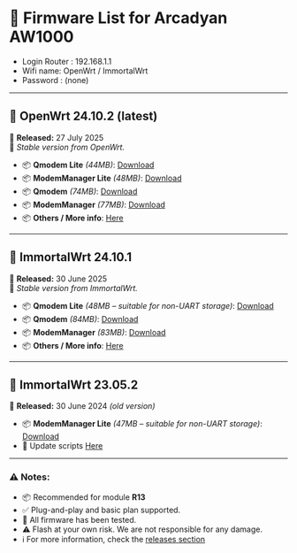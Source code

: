 # 🚀 Firmware List for Arcadyan AW1000
- Login Router : 192.168.1.1
- Wifi name: OpenWrt / ImmortalWrt
- Password : (none)
---

## 🔷 OpenWrt 24.10.2 (latest)
📅 **Released:** 27 July 2025  
📝 *Stable version from OpenWrt.*

- 📦 **Qmodem Lite** *(44MB)*: [Download](https://github.com/NevermoreSSH/aw1000_script_update/releases/download/aw1000_owrt24/27july25-qmodemlite-owrt24-arcadyan_aw1000-squashfs-sysupgrade.bin)  
- 📦 **ModemManager Lite** *(48MB)*: [Download](https://github.com/NevermoreSSH/aw1000_script_update/releases/download/aw1000_owrt24/27july25-mmlite-owrt24-arcadyan_aw1000-squashfs-sysupgrade.bin)
- 📦 **Qmodem** *(74MB)*: [Download](https://github.com/NevermoreSSH/aw1000_script_update/releases/download/aw1000_owrt24/27july25-qmodem-owrt24-arcadyan_aw1000-squashfs-sysupgrade.bin)  
- 📦 **ModemManager** *(77MB)*: [Download](https://github.com/NevermoreSSH/aw1000_script_update/releases/download/aw1000_owrt24/27july25-mm-owrt24-arcadyan_aw1000-squashfs-sysupgrade.bin)
- 📦 **Others / More info**: [Here](https://github.com/NevermoreSSH/aw1000_script_update/releases/tag/aw1000_owrt24)

---

## 🔷 ImmortalWrt 24.10.1  
📅 **Released:** 30 June 2025  
📝 *Stable version from ImmortalWrt.*

- 📦 **Qmodem Lite** *(48MB – suitable for non-UART storage)*: [Download](https://github.com/NevermoreSSH/aw1000_script_update/releases/download/aw1000_immo24/30June25_qmodemlite_immo24_arcadyan_aw1000_squashfs_sysupgrade.bin)  
- 📦 **Qmodem** *(84MB)*: [Download](https://github.com/NevermoreSSH/aw1000_script_update/releases/download/aw1000_immo24/30June25_qmodemNFT_immo24_arcadyan_aw1000_squashfs_sysupgrade.bin)  
- 📦 **ModemManager** *(83MB)*: [Download](https://github.com/NevermoreSSH/aw1000_script_update/releases/download/aw1000_immo24/30June25-mmNFT-immo24-arcadyan_aw1000-squashfs-sysupgrade.bin)
- 📦 **Others / More info**: [Here](https://github.com/NevermoreSSH/aw1000_script_update/releases/tag/aw1000_immo24)

---

## 🔸 ImmortalWrt 23.05.2
  📅 **Released:** 30 June 2024  *(old version)*
- 📦 **ModemManager Lite** *(47MB – suitable for non-UART storage)*: [Download](https://github.com/NevermoreSSH/openwrt-packages2/releases/download/snapshot/30May-immortalwrt-qualcommax-ipq807x-arcadyan_aw1000-squashfs-sysupgrade.bin)
- 🔄 Update scripts [Here](https://github.com/NevermoreSSH/aw1000_script_update/releases/tag/aw1000_immo23)

---
### ⚠️ Notes:
- 📦 Recommended for module **R13**
- ✅ Plug-and-play and basic plan supported.
- 🧪 All firmware has been tested.
- ⚠️ Flash at your own risk. We are not responsible for any damage.
- ℹ️ For more information, check the [releases section](https://github.com/NevermoreSSH/aw1000_script_update/releases)
